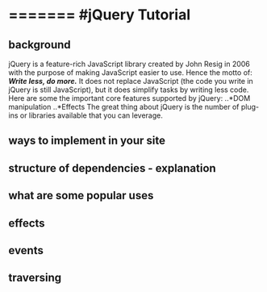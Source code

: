 =======
#jQuery Tutorial
===

## background
jQuery is a feature-rich JavaScript library created by John Resig in 2006 with the purpose of making JavaScript easier to use.
Hence the motto of: **_Write less, do more._**
It does not replace JavaScript (the code you write in jQuery is still JavaScript), but it does simplify tasks by
writing less code.
Here are some the important core features supported by jQuery:
..*DOM manipulation
..*Effects
The great thing about jQuery is the number of plug-ins or libraries available that you can leverage.  

## ways to implement in your site

## structure of dependencies - explanation

## what are some popular uses

## effects

## events

## traversing
